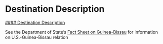 # Destination Description

[#### Destination Description](javascript:void(0); "Destination Description")

See the Department of State’s [Fact Sheet on Guinea-Bissau](https://www.state.gov/countries-areas/guinea-bissau/) for information on U.S.-Guinea-Bissau relation
